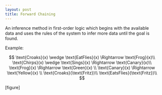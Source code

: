 ```yaml
---
layout: post
title: Forward Chaining
---
```


An inference method in first-order logic which begins with the available data and uses the rules of the system to infer more data until the goal is found.

Example:

$$
\text{Croaks}(x) \wedge \text{EatFlies}(x) \Rightarrow \text{Frog}(x)\\
\text{Chirps}(x) \wedge \text{Sings}(x) \Rightarrow \text{Canary}(x)\\
\text{Frog}(x) \Rightarrow \text{Green}(x) \\
\text{Canary}(x) \Rightarrow \text{Yellow}(x) \\
\text{Croaks}(\text{Fritz})\\
\text{EatsFlies}(\text{Fritz})\\
$$

[figure]
